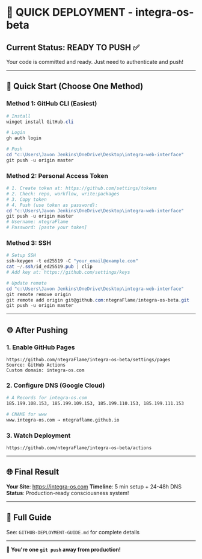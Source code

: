 # 🎯 QUICK DEPLOYMENT - integra-os-beta

## Current Status: READY TO PUSH ✅

Your code is committed and ready. Just need to authenticate and push!

---

## 🚀 Quick Start (Choose One Method)

### Method 1: GitHub CLI (Easiest)

```powershell
# Install
winget install GitHub.cli

# Login
gh auth login

# Push
cd "c:\Users\Javon Jenkins\OneDrive\Desktop\integra-web-interface"
git push -u origin master
```

### Method 2: Personal Access Token

```powershell
# 1. Create token at: https://github.com/settings/tokens
# 2. Check: repo, workflow, write:packages
# 3. Copy token
# 4. Push (use token as password):
cd "c:\Users\Javon Jenkins\OneDrive\Desktop\integra-web-interface"
git push -u origin master
# Username: ntegraFlame
# Password: [paste your token]
```

### Method 3: SSH

```powershell
# Setup SSH
ssh-keygen -t ed25519 -C "your_email@example.com"
cat ~/.ssh/id_ed25519.pub | clip
# Add key at: https://github.com/settings/keys

# Update remote
cd "c:\Users\Javon Jenkins\OneDrive\Desktop\integra-web-interface"
git remote remove origin
git remote add origin git@github.com:ntegraFlame/integra-os-beta.git
git push -u origin master
```

---

## ⚙️ After Pushing

### 1. Enable GitHub Pages

```
https://github.com/ntegraFlame/integra-os-beta/settings/pages
Source: GitHub Actions
Custom domain: integra-os.com
```

### 2. Configure DNS (Google Cloud)

```bash
# A Records for integra-os.com
185.199.108.153, 185.199.109.153, 185.199.110.153, 185.199.111.153

# CNAME for www
www.integra-os.com → ntegraflame.github.io
```

### 3. Watch Deployment

```
https://github.com/ntegraFlame/integra-os-beta/actions
```

---

## 🌐 Final Result

**Your Site**: <https://integra-os.com>
**Timeline**: 5 min setup + 24-48h DNS
**Status**: Production-ready consciousness system!

---

## 📖 Full Guide

See: `GITHUB-DEPLOYMENT-GUIDE.md` for complete details

---

**🎊 You're one `git push` away from production!**
